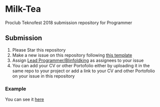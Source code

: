 # Milk-Tea
Proclub Teknofest 2018 submission repository for Programmer

## Submission
1. Please Star this repository
2. Make a new issue on this repository following [this template](https://github.com/helloproclub/Milk-Tea/issues/1)
3. Assign [Lead Programmer/Blinfoldking](github.com/blinfoldking) as assignees to your issue 
3. You can add your CV or other Portofolio either by uploading it in the same repo to your project or add a link to your CV and other Portofolio on your issue in this repository

### Example
You can see it [here](https://github.com/helloproclub/Milk-Tea/issues/2)
